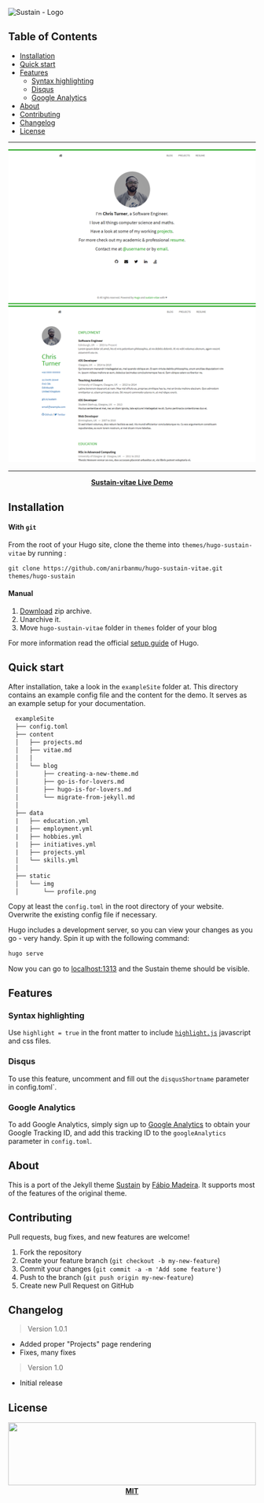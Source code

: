 ![Sustain - Logo][logo]

## Table of Contents

- [Installation](#installation)
- [Quick start](#quick-start)
- [Features](#features)
  - [Syntax highlighting](#syntax-highlighting)
  - [Disqus](#disqus)
  - [Google Analytics](#google-analytics)
- [About](#about)
- [Contributing](#contributing)
- [Changelog](#changelog)
- [License](#license)

********************

![Sustain Screen](images/screenshot.png)
![Vitae Screen](images/screenshot-vitae.png)

********************

<p align="center"><b><a href="https://anirbanmu.com/hugo-sustain-vitae/">Sustain-vitae Live Demo</a></b></p>

## Installation

#### With `git`

From the root of your Hugo site, clone the theme into `themes/hugo-sustain-vitae` by running :
```
git clone https://github.com/anirbanmu/hugo-sustain-vitae.git themes/hugo-sustain
```

#### Manual

1. [Download][zip-archive] zip archive.
2. Unarchive it.
3. Move `hugo-sustain-vitae` folder in `themes` folder of your blog

For more information read the official [setup guide][hugo-guide] of Hugo.

## Quick start

After installation, take a look in the `exampleSite` folder at. This directory contains an example config file and the content for the demo. It serves as an example setup for your documentation.

```
  exampleSite
  ├── config.toml
  ├── content
  │   ├── projects.md
  │   ├── vitae.md
  │   │
  │   └── blog
  │       ├── creating-a-new-theme.md
  │       ├── go-is-for-lovers.md
  │       ├── hugo-is-for-lovers.md
  │       └── migrate-from-jekyll.md
  │
  ├── data
  |   ├── education.yml
  |   ├── employment.yml
  |   ├── hobbies.yml
  |   ├── initiatives.yml
  |   ├── projects.yml
  │   └── skills.yml
  │
  ├── static
  │   └── img
  │       └── profile.png
```

Copy at least the `config.toml` in the root directory of your website. Overwrite the existing config file if necessary.

Hugo includes a development server, so you can view your changes as you go -
very handy. Spin it up with the following command:

``` sh
hugo serve
```

Now you can go to [localhost:1313][local] and the Sustain
theme should be visible.

## Features

### Syntax highlighting

Use `highlight = true` in the front matter to include [`highlight.js`][highlight-js] javascript and css files.

### Disqus

To use this feature, uncomment and fill out the `disqusShortname` parameter in config.toml`.

### Google Analytics

To add Google Analytics, simply sign up to [Google Analytics][g-analytics] to obtain your Google Tracking ID, and add this tracking ID to the `googleAnalytics` parameter in `config.toml`.

## About

This is a port of the Jekyll theme [Sustain][sustain-jekyll] by [Fábio Madeira][sustain-author]. It supports most of the features of the original theme.

## Contributing

Pull requests, bug fixes, and new features are welcome!

1. Fork the repository
2. Create your feature branch (`git checkout -b my-new-feature`)
3. Commit your changes (`git commit -a -m 'Add some feature'`)
4. Push to the branch (`git push origin my-new-feature`)
5. Create new Pull Request on GitHub

## Changelog

> Version 1.0.1

- Added proper "Projects" page rendering
- Fixes, many fixes

> Version 1.0

- Initial release

## License

<p align="center">
  <a href="./LICENSE.md"><img src="https://i.nurlan.co/logo.svg" width="100%" height="128"></a>
  <a href="./LICENSE.md"><strong>MIT</strong></a>
</p>



[logo]: https://i.nurlan.co/sustain.png
[bootstrap]: https://getbootstrap.com/
[hugo]: https://gohugo.io/
[gh-pages]: https://pages.github.com/
[zip-archive]: https://github.com/anirbanmu/hugo-sustain-vitae/archive/master.zip
[hugo-guide]: https://gohugo.io/overview/installing/
[local]: http://localhost:1313/
[highlight-js]: https://highlightjs.org/
[g-analytics]: https://www.google.com/analytics/
[sustain-jekyll]: https://github.com/biomadeira/sustain/
[sustain-author]: https://github.com/biomadeira/
